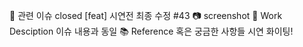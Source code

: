 📌 관련 이슈
closed [feat] 시연전 최종 수정 #43
📷 screenshot
📝 Work Desciption
이슈 내용과 동일
📚 Reference 혹은 궁금한 사항들
시연 화이팅!
